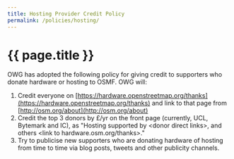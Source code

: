 ```yaml
---
title: Hosting Provider Credit Policy
permalink: /policies/hosting/
---
```


# {{ page.title }}

OWG has adopted the following policy for giving credit to supporters who donate hardware or hosting to OSMF. OWG will:

1. Credit everyone on [https://hardware.openstreetmap.org/thanks](https://hardware.openstreetmap.org/thanks) and link to that page from [http://osm.org/about](http://osm.org/about)
2. Credit the top 3 donors by £/yr on the front page (currently, UCL, Bytemark and IC), as "Hosting supported by \<donor direct links>, and others \<link to hardware.osm.org/thanks>."
3. Try to publicise new supporters who are donating hardware of hosting from time to time via blog posts, tweets and other publicity channels.
